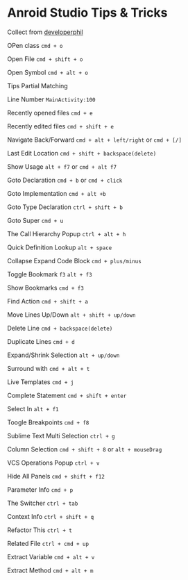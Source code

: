 # Anroid Studio Tips & Tricks

Collect from [developerphil](http://www.developerphil.com)


OPen class `cmd + o`

Open File `cmd + shift + o`

Open Symbol `cmd + alt + o`

Tips Partial Matching 

Line Number `MainActivity:100`

Recently opened files `cmd + e`

Recently edited files `cmd + shift + e`

Navigate Back/Forward `cmd + alt + left/right` or `cmd + [/]` 

Last Edit Location `cmd + shift + backspace(delete)`

Show Usage `alt + f7` or `cmd + alt f7`

Goto Declaration `cmd + b` or `cmd + click`

Goto Implementation `cmd + alt +b`

Goto Type Declaration `ctrl + shift + b`

Goto Super `cmd + u`

The Call Hierarchy Popup `ctrl + alt + h`

Quick Definition Lookup `alt + space`

Collapse Expand Code Block `cmd + plus/minus`

Toggle Bookmark `f3` `alt + f3`

Show Bookmarks `cmd + f3`

Find Action `cmd + shift + a`

Move Lines Up/Down `alt + shift + up/down`

Delete Line `cmd + backspace(delete)`

Duplicate Lines `cmd + d`

Expand/Shrink Selection `alt + up/down`

Surround with `cmd + alt + t`

Live Templates `cmd + j`

Complete Statement `cmd + shift + enter`

Select In `alt + f1`

Toogle Breakpoints `cmd + f8`

Sublime Text Multi Selection `ctrl + g`

Column Selection `cmd + shift + 8` or `alt + mouseDrag`

VCS Operations Popup `ctrl + v`

Hide All Panels `cmd + shift + f12`

Parameter Info `cmd + p`

The Switcher `ctrl + tab`

Context Info `ctrl + shift + q`

Refactor This `ctrl + t`

Related File `ctrl + cmd + up`

Extract Variable `cmd + alt + v`

Extract Method `cmd + alt + m`